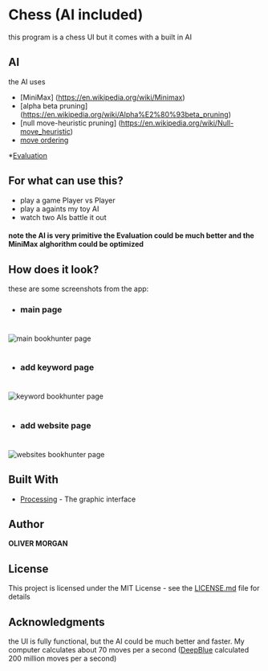 # Chess (AI included)
this program is a chess UI but it comes with a built in AI

## AI
the AI uses
* [MiniMax] (https://en.wikipedia.org/wiki/Minimax) 
* [alpha beta pruning] (https://en.wikipedia.org/wiki/Alpha%E2%80%93beta_pruning) 
* [null move-heuristic pruning] (https://en.wikipedia.org/wiki/Null-move_heuristic)
* [move ordering](https://stackoverflow.com/questions/9964496/alpha-beta-move-ordering)

*[Evaluation](https://www.chessprogramming.org/Evaluation)

## For what can use this?
* play a game Player vs Player
* play a againts my toy AI 
* watch two AIs battle it out
#### note the AI is very primitive the Evaluation could be much better and the MiniMax alghorithm could be optimized


## How does it look?
these are some screenshots from the app:

* ### main page
#
![main bookhunter page](https://i.imgur.com/4JqtbTq.png)

#
* ### add keyword page
# 

![keyword bookhunter page](https://i.imgur.com/TKS9zv7.png)

#
* ### add website page
#

![websites bookhunter page](https://i.imgur.com/QgrSMjI.png)


## Built With

* [Processing](https://processing.org/) - The graphic interface

## Author

**OLIVER MORGAN**

## License

This project is licensed under the MIT License - see the [LICENSE.md](LICENSE.md) file for details

## Acknowledgments
the UI is fully functional, but the AI could be much better and faster. My computer calculates about 70 moves per a second ([DeepBlue](https://en.wikipedia.org/wiki/Deep_Blue_(chess_computer)) calculated 200 million moves per a second) 

